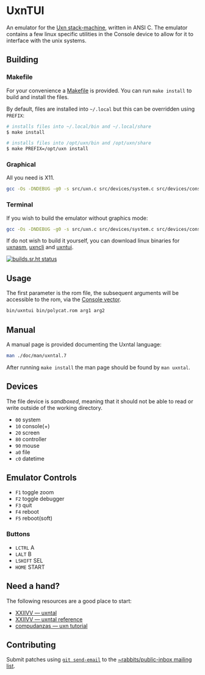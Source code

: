 # UxnTUI

An emulator for the [Uxn stack-machine](https://wiki.xxiivv.com/site/uxn.html), written in ANSI C. The emulator contains a few linux specific utilities in the Console device to allow for it to interface with the unix systems.

## Building 

### Makefile

For your convenience a [Makefile](https://en.wikipedia.org/wiki/Make_(software)#Makefile) is provided. You can run `make install` to build and install the files.

By default, files are installed into `~/.local` but this can be overridden using `PREFIX`:

```sh
# installs files into ~/.local/bin and ~/.local/share
$ make install

# installs files into /opt/uxn/bin and /opt/uxn/share
$ make PREFIX=/opt/uxn install
```

### Graphical

All you need is X11.

```sh
gcc -Os -DNDEBUG -g0 -s src/uxn.c src/devices/system.c src/devices/console.c src/devices/screen.c src/devices/controller.c src/devices/mouse.c src/devices/file.c src/devices/datetime.c src/uxntui.c -o bin/uxntui -lX11
```

### Terminal

If you wish to build the emulator without graphics mode:

```sh
gcc -Os -DNDEBUG -g0 -s src/uxn.c src/devices/system.c src/devices/console.c src/devices/file.c src/devices/datetime.c src/uxncli.c -o bin/uxncli
```

If do not wish to build it yourself, you can download linux binaries for [uxnasm](https://rabbits.srht.site/uxntui/bin/uxnasm), [uxncli](https://rabbits.srht.site/uxntui/bin/uxncli) and [uxntui](https://rabbits.srht.site/uxntui/bin/uxntui).

[![builds.sr.ht status](https://builds.sr.ht/~rabbits/uxntui.svg)](https://builds.sr.ht/~rabbits/uxntui?)

## Usage

The first parameter is the rom file, the subsequent arguments will be accessible to the rom, via the [Console vector](https://wiki.xxiivv.com/site/varvara.html#console).

```sh
bin/uxntui bin/polycat.rom arg1 arg2
```

## Manual

A manual page is provided documenting the Uxntal language:

```sh
man ./doc/man/uxntal.7
```

After running `make install` the man page should be found by `man uxntal`.

## Devices

The file device is _sandboxed_, meaning that it should not be able to read or write outside of the working directory.

- `00` system
- `10` console(+)
- `20` screen
- `80` controller
- `90` mouse
- `a0` file
- `c0` datetime

## Emulator Controls

- `F1` toggle zoom
- `F2` toggle debugger
- `F3` quit
- `F4` reboot
- `F5` reboot(soft)

### Buttons

- `LCTRL` A
- `LALT` B
- `LSHIFT` SEL 
- `HOME` START

## Need a hand?

The following resources are a good place to start:

* [XXIIVV — uxntal](https://wiki.xxiivv.com/site/uxntal.html)
* [XXIIVV — uxntal reference](https://wiki.xxiivv.com/site/uxntal_reference.html)
* [compudanzas — uxn tutorial](https://compudanzas.net/uxn_tutorial.html)

## Contributing

Submit patches using [`git send-email`](https://git-send-email.io/) to the [~rabbits/public-inbox mailing list](https://lists.sr.ht/~rabbits/public-inbox).
